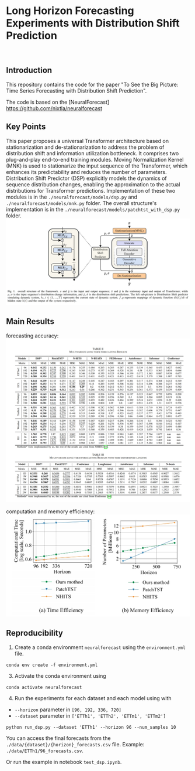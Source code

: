 # Long Horizon Forecasting Experiments with Distribution Shift Prediction

<br>

## Introduction

This repository contains the code for the paper "To See the Big Picture: Time Series Forecasting with Distribution Shift Prediction".

The code is based on the [NeuralForecast]
https://github.com/nixtla/neuralforecast

## Key Points

This paper proposes a universal Transformer architecture based on stationarization and de-stationarization to address the problem of distribution shift and information utilization bottleneck. It comprises two plug-and-play end-to-end training modules. Moving Normalization Kernel (MNK) is used to stationarize the input sequence of the Transformer, which enhances its predictability and reduces the number of parameters. Distribution Shift Predictor (DSP) explicitly models the dynamics of sequence distribution changes, enabling the approximation to the actual distributions for Transformer predictions.
Implementation of these two modules is in the `./neuralforecast/models/dsp.py` and `./neuralforecast/models/mnk.py` folder. The overall structure's implementation is in the `./neuralforecast/models/patchtst_with_dsp.py` folder.
![alt text](https://github.com/Houyikai/distribution-shift-predictor/blob/main/pics/overall%20structure.png)

## Main Results

forecasting accuracy:
![alt text](https://github.com/Houyikai/distribution-shift-predictor/blob/main/pics/results.png)

computation and memory efficiency:
![alt text](https://github.com/Houyikai/distribution-shift-predictor/blob/main/pics/efficiency.png)

## Reproducibility

1. Create a conda environment `neuralforecast` using the `environment.yml` file.

```shell
conda env create -f environment.yml
```

3. Activate the conda environment using

```shell
conda activate neuralforecast
```

4. Run the experiments for each dataset and each model using with

- `--horizon` parameter in `[96, 192, 336, 720]`
- `--dataset` parameter in `['ETTh1', 'ETTh2', 'ETTm1', 'ETTm2']`
  <br>

```shell
python run_dsp.py --dataset 'ETTh1' --horizon 96 --num_samples 10
```

You can access the final forecasts from the `./data/{dataset}/{horizon}_forecasts.csv` file. Example: `./data/ETTh1/96_forecasts.csv`.

Or run the example in notebook `test_dsp.ipynb`.

<br><br>
